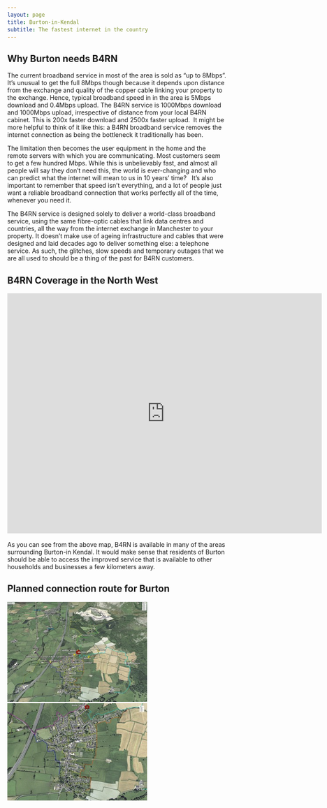 ```yaml
---
layout: page
title: Burton-in-Kendal
subtitle: The fastest internet in the country
---
```


## Why Burton needs B4RN

The current broadband service in most of the area is sold as “up to 8Mbps”.  It’s unusual to get the full 8Mbps though because it depends upon distance from the exchange and quality of the copper cable linking your property to the exchange.  Hence, typical broadband speed in in the area is 5Mbps download and 0.4Mbps upload.  The B4RN service is 1000Mbps download and 1000Mbps upload, irrespective of distance from your local B4RN cabinet.  This is 200x faster download and 2500x faster upload.  It might be more helpful to think of it like this: a B4RN broadband service removes the internet connection as being the bottleneck it traditionally has been. 

The limitation then becomes the user equipment in the home and the remote servers with which you are communicating.  Most customers seem to get a few hundred Mbps. While this is unbelievably fast, and almost all people will say they don’t need this, the world is ever-changing and who can predict what the internet will mean to us in 10 years’ time?   It’s also important to remember that speed isn’t everything, and a lot of people just want a reliable broadband connection that works perfectly all of the time, whenever you need it.

The B4RN service is designed solely to deliver a world-class broadband service, using the same fibre-optic cables that link data centres and countries, all the way from the internet exchange in Manchester to your property.  It doesn’t make use of ageing infrastructure and cables that were designed and laid decades ago to deliver something else: a telephone service.  As such, the glitches, slow speeds and temporary outages that we are all used to should be a thing of the past for B4RN customers.

## B4RN Coverage in the North West

<iframe src="https://widgets.scribblemaps.com/sm/?d=true&z=true&l=true&id=b4rn-coverage-nw" width="720" height="550" frameborder="0" title="B4RN Coverage North West" webkitallowfullscreen mozallowfullscreen allowfullscreen></iframe>

As you can see from the above map, B4RN is available in many of the areas surrounding Burton-in Kendal. It would make sense that residents of Burton should be able to access the improved service that is available to other households and businesses a few kilometers away.

## Planned connection route for Burton

<img src="/img/b4rnroutes1.jpg"/>

<img src="/img/b4rnroutes2.jpg"/>